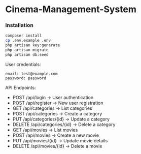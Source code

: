 # Cinema-Management-System

### Installation

```bash
composer install
cp .env.example .env
php artisan key:generate
php artisan migrate
php artisan db:seed  
```

User credentials:

```
email: test@example.com
password: password
```

API Endpoints:

- POST /api/login → User authentication
- POST /api/register → New user registration
- GET /api/categories → List categories
- POST /api/categories → Create a category
- PUT /api/categories/{id} → Update a category
- DELETE /api/categories/{id} → Delete a category
- GET /api/movies → List movies
- POST /api/movies → Create a new movie
- PUT /api/movies/{id} → Update movie details
- DELETE /api/movies/{id} → Delete a movie
